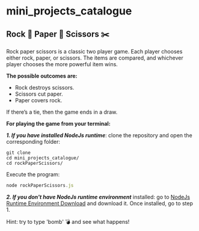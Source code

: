 # mini_projects_catalogue
## Rock 🗿 Paper 🧻  Scissors ✂️
Rock paper scissors is a classic two player game. Each player chooses either rock, paper, or scissors. The items are compared, and whichever player chooses the more powerful item wins.

<strong>The possible outcomes are:</strong>
<ul>
  <li>Rock destroys scissors.</li>
  <li>Scissors cut paper.</li>
  <li>Paper covers rock.</li>
</ul>

If there’s a tie, then the game ends in a draw.

<strong>For playing the game from your terminal:</strong>

***1. If you have installed NodeJs runtime***: clone the repository and open the corresponding folder:

```
git clone 
cd mini_projects_catalogue/
cd rockPaperScissors/
```

Execute the program:

```javascript
node rockPaperScissors.js
```

***2. If you don't have NodeJs runtime environment*** installed: go to <a href="https://nodejs.org/en/" target="_blank">NodeJs Runtime Environment Download</a> and download it. Once installed, go to step 1.

Hint: try to type 'bomb' 💣 and see what happens!
